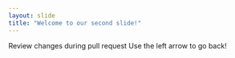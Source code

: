 ```yaml
---
layout: slide
title: "Welcome to our second slide!"
---
```

Review changes during pull request
Use the left arrow to go back!
